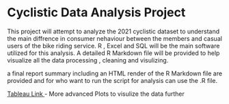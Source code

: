 # Cyclistic Data Analysis Project

This project will attempt to analyze the 2021 cyclistic dataset to understand the main diffrence in consumer nehaviour between the members and casual users of the bike riding service. 
R , Excel and SQL will be the main software utilized for this analysis. 
A detailed R Markdown file will be provided to help visualize all the data processing , cleaning and visulizing. 

a final report summary including an HTML render of the R Markdown file are provided and for who want to run the script for analysis can use the .R file.

[Tableau Link ](https://public.tableau.com/app/profile/jihad.al.hussain/viz/Cyclisticbike-shareanalysis_16413688581510/Dashboard1) - More advanced Plots to visulize the data further 
